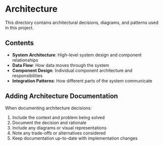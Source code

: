 # Architecture

This directory contains architectural decisions, diagrams, and patterns used in this project.

## Contents

- **System Architecture**: High-level system design and component relationships
- **Data Flow**: How data moves through the system
- **Component Design**: Individual component architecture and responsibilities
- **Integration Patterns**: How different parts of the system communicate

## Adding Architecture Documentation

When documenting architecture decisions:

1. Include the context and problem being solved
2. Document the decision and rationale
3. Include any diagrams or visual representations
4. Note any trade-offs or alternatives considered
5. Keep documentation up-to-date with implementation changes
